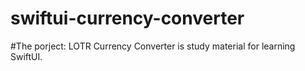 # swiftui-currency-converter
#The porject: LOTR Currency Converter is study material for learning SwiftUI.
